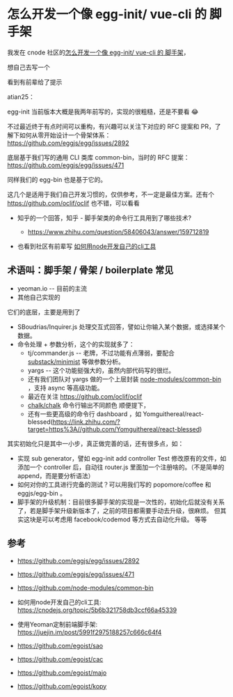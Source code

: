 # 怎么开发一个像 egg-init/ vue-cli 的 脚手架

我发在 cnode 社区的[怎么开发一个像 egg-init/ vue-cli 的 脚手架](https://cnodejs.org/topic/5b7ac6df632c7f422e5b8006#5b7ad19e632c7f422e5b800d)，

想自己去写一个

看到有前辈给了提示

atian25：

egg-init 当前版本大概是我两年前写的，实现的很粗糙，还是不要看 😂

不过最近终于有点时间可以重构，有兴趣可以关注下对应的 RFC 提案和 PR，了解下如何从零开始设计一个骨架体系：https://github.com/eggjs/egg/issues/2892

底层基于我们写的通用 CLI 类库 common-bin，当时的 RFC 提案：https://github.com/eggjs/egg/issues/471

同样我们的 egg-bin 也是基于它的。

这几个是适用于我们自己开发习惯的，仅供参考，不一定是最佳方案。还有个 https://github.com/oclif/oclif 也不错，可以看看

- 知乎的一个回答，知乎 - 脚手架类的命令行工具用到了哪些技术?
  - https://www.zhihu.com/question/58406043/answer/159712819


- 也看到社区有前辈写 [如何用node开发自己的cli工具](https://cnodejs.org/topic/5b6b321758db3ccf66a45339)


## 术语叫：脚手架 / 骨架 / boilerplate 常见 
-  yeoman.io -- 目前的主流 
- 其他自己实现的 

它们的底层，主要是用到了 
- SBoudrias/Inquirer.js 处理交互式回答，譬如让你输入某个数据，或选择某个数据。 
- 命令处理 + 参数分析，这个的实现就多了： 
  - tj/commander.js -- 老牌，不过功能有点薄弱，要配合 [substack/minimist](https://link.zhihu.com/?target=https%3A//github.com/substack/minimist) 等做参数分析。 
  - yargs -- 这个功能挺强大的，虽然内部代码写的很烂。 
  - 还有我们团队对 yargs 做的一个上层封装 [node-modules/common-bin](https://link.zhihu.com/?target=https%3A//github.com/node-modules/common-bin) ，支持 async 等高级功能。 
  - 最近在关注 https://github.com/oclif/oclif
  -  [chalk/chalk](https://link.zhihu.com/?target=https%3A//github.com/chalk/chalk) 命令行输出不同颜色 顺便提下，
  - 还有一些更高级的命令行 dashboard ，如 Yomguithereal/react-blessed(https://link.zhihu.com/?target=https%3A//github.com/Yomguithereal/react-blessed)

其实初始化只是其中一小步，真正做完善的话，还有很多点，如： 
- 实现 sub generator，譬如 egg-init add controller Test 修改原有的文件，如添加一个 controller 后，自动往 router.js 里面加一个注册啥的。（不是简单的 append，而是要分析语法） 
- 如何对你的工具进行完备的测试？可以用我们写的 popomore/coffee 和 eggjs/egg-bin 。
- 脚手架的升级机制：目前很多脚手架的实现是一次性的，初始化后就没有关系了，若是脚手架升级新版本了，之前的项目都需要手动去升级，很麻烦。
但其实这块是可以考虑用 facebook/codemod 等方式去自动化升级。 等等

## 参考
- https://github.com/eggjs/egg/issues/2892
- https://github.com/eggjs/egg/issues/471
- https://github.com/node-modules/common-bin
- 如何用node开发自己的cli工具: https://cnodejs.org/topic/5b6b321758db3ccf66a45339
- 使用Yeoman定制前端脚手架: https://juejin.im/post/5991f2975188257c666c64f4

- https://github.com/egoist/sao

- https://github.com/egoist/cac

- https://github.com/egoist/majo

- https://github.com/egoist/kopy
